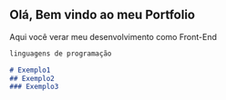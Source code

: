 ## Olá, Bem vindo ao meu Portfolio

Aqui você verar meu desenvolvimento como Front-End

```markdown
linguagens de programação

# Exemplo1
## Exemplo2
### Exemplo3

```
